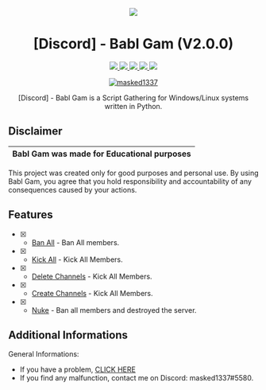 <p align="center">
  <img src="https://i.discord.fr/PSS.png">
</p>

<h1 align="center">[Discord] - Babl Gam (V2.0.0)</h1>
<p align="center">
  <a href="">
    <img src="https://img.shields.io/badge/License-MIT-important">
  </a>
  <a href="https://www.python.org">
    <img src="https://img.shields.io/badge/Python-3.9-informational.svg">
  </a>
  <a href="https://github.com/masked1337/Discord-BablGam-Nuker">
    <img src="https://img.shields.io/badge/covarage-95%25-green">
  </a>
  <a href="https://github.com/masked1337">
    <img src="https://img.shields.io/github/repo-size/masked1337/Discord-BablGam-Nuker/Babl Gam v2.svg?label=Repo%20size&style=flat-square">
  </a>
  <a href="https://github.com/masked1337">
    <img src="https://gpvc.arturio.dev/masked1337">
  </a>
    <p align="center"> <a href="https://twitter.com/devmasked1337" target="blank">
    <img src="https://img.shields.io/twitter/follow/devmasked1337?logo=twitter&style=for-the-badge" alt="masked1337"/></a>
  </a>
</p>

<p align="center">
  [Discord] - Babl Gam is a Script Gathering for Windows/Linux systems written in Python.
</p>

## Disclaimer

|Babl Gam was made for Educational purposes|
|-------------------------------------------------|
This project was created only for good purposes and personal use.
By using Babl Gam, you agree that you hold responsibility and accountability of any consequences caused by your actions.

## Features
- [x] - [Ban All]() - Ban All members.
- [x] - [Kick All]() - Kick All Members.
- [x] - [Delete Channels]() - Kick All Members.
- [x] - [Create Channels]() - Kick All Members.
- [x] - [Nuke]() - Ban all members and destroyed the server.



## Additional Informations
General Informations:
- If you have a problem, [CLICK HERE](https://discord.gg/t4R4jTAsBb) 
- If you find any malfunction, contact me on Discord: masked1337#5580.
